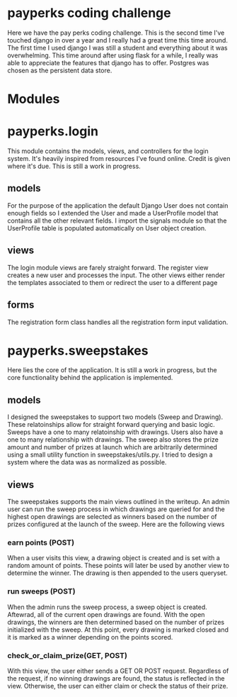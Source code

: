 payperks coding challenge
=========================

Here we have the pay perks coding challenge. This is the second time I've touched django in
over a year and I really had a great time this time around. The first time I used django I was 
still a student and everything about it was overwhelming. This time around after using
flask for a while, I really was able to appreciate the features that django has to offer. 
Postgres was chosen as the persistent data store.

Modules
=======
# payperks.login
This module contains the models, views, and controllers for the login system. 
It's heavily inspired from resources I've found online. Credit is given where it's due. 
This is still a work in progress.

## models
For the purpose of the application
the default Django User does not contain enough fields so I extended the User and made a
UserProfile model that contains all the other relevant fields. I import the signals module
so that the UserProfile table is populated automatically on User object creation.


## views
The login module views are farely straight forward. The register view creates a new user and processes
the input. The other views either render the templates associated to them or redirect the user
to a different page

## forms

The registration form class handles all the registration form input validation.


# payperks.sweepstakes
Here lies the core of the application. It is still a work in progress, but the core functionality
behind the application is implemented. 

## models
I designed the sweepstakes to support two models (Sweep and Drawing). These relatoinships allow for
straight forward querying and basic logic. Sweeps have a one to many relatoinship with 
drawings. Users also have a one to many relationship with drawings. 
The sweep also stores the prize amount and number of prizes at launch which are  arbitrarily determined 
using a small utility function in sweepstakes/utils.py. I tried to design a system where the data was as normalized
as possible. 

## views

The sweepstakes supports the main views outlined in the writeup. An admin user can run the sweep process
in which drawings are queried for and the highest open drawings are selected as winners based on
the number of prizes configured at the launch of the sweep.  Here are the following views

### earn points (POST)
When a user visits this view, a drawing object is created and is set with a random amount of points. 
These points will later be used by another view to determine the winner. The drawing is then appended to the users queryset.

### run sweeps (POST)
When the admin runs the sweep process, a sweep object is created. Aftewrad, all of the current open drawings are found. With the open drawings, the winners are then determined based on the number of prizes initialized with the sweep. At this point, every drawing is marked closed and it is marked as a winner depending on the points scored.


###  check_or_claim_prize(GET, POST)
With this view, the user either sends a GET OR POST request. Regardless of the request, if no
winning drawings are found, the status is reflected in the view. Otherwise, the user can either claim
or check the status of their prize. 
